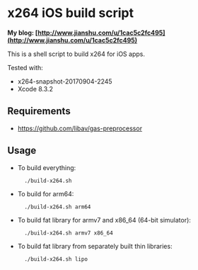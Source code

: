 # x264 iOS build script

**My blog: [http://www.jianshu.com/u/1cac5c2fc495](http://www.jianshu.com/u/1cac5c2fc495)**

This is a shell script to build x264 for iOS apps.

Tested with:

* x264-snapshot-20170904-2245
* Xcode 8.3.2

## Requirements

* https://github.com/libav/gas-preprocessor

## Usage

* To build everything:

        ./build-x264.sh

* To build for arm64:

        ./build-x264.sh arm64

* To build fat library for armv7 and x86_64 (64-bit simulator):

        ./build-x264.sh armv7 x86_64

* To build fat library from separately built thin libraries:

        ./build-x264.sh lipo

